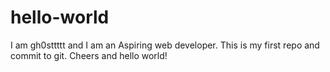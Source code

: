 # hello-world

I am gh0sttttt and I am an Aspiring web developer. This is my first repo and commit to git. Cheers and hello world!

